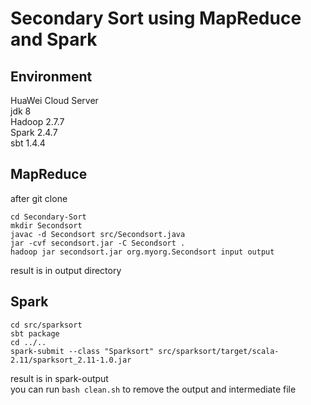 # Secondary Sort using MapReduce and Spark
## Environment
HuaWei Cloud Server\
jdk 8\
Hadoop 2.7.7\
Spark 2.4.7\
sbt 1.4.4
## MapReduce
after git clone
```
cd Secondary-Sort
mkdir Secondsort
javac -d Secondsort src/Secondsort.java
jar -cvf secondsort.jar -C Secondsort .
hadoop jar secondsort.jar org.myorg.Secondsort input output
```
result is in output directory

## Spark
```
cd src/sparksort
sbt package
cd ../..
spark-submit --class "Sparksort" src/sparksort/target/scala-2.11/sparksort_2.11-1.0.jar
```
result is in spark-output\
you can run ```bash clean.sh``` to remove the output and intermediate file
